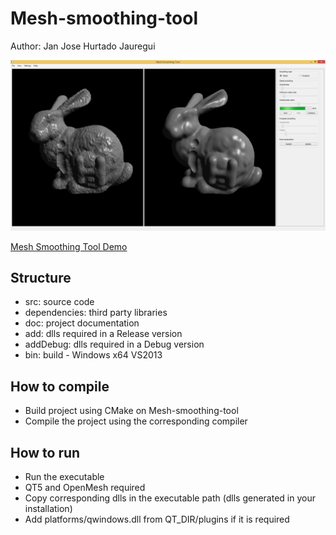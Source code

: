 # Mesh-smoothing-tool

Author: Jan Jose Hurtado Jauregui

![Alt text](screenshot.png?raw=true "Mesh Smoothin Tool Screenshot")

[Mesh Smoothing Tool Demo](https://youtu.be/aUwoBEDocL8)

## Structure
* src: source code
* dependencies: third party libraries
* doc: project documentation
* add: dlls required in a Release version
* addDebug: dlls required in a Debug version
* bin: build - Windows x64 VS2013
  
## How to compile
* Build project using CMake on Mesh-smoothing-tool
* Compile the project using the corresponding compiler

## How to run

* Run the executable
* QT5 and OpenMesh required
* Copy corresponding dlls in the executable path (dlls generated in your installation)
* Add platforms/qwindows.dll from QT_DIR/plugins if it is required 
